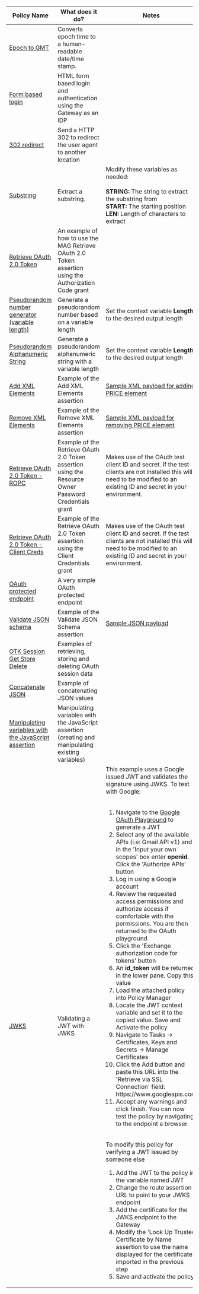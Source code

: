 <table>
<thead>
<tr>
<th>Policy Name</th>
<th>What does it do?</th>
<th>Notes</th>
</tr>
</thead>
<tbody>
<tr>
<td><a href="https://github.com/dasjo02/layer7-policy-snippets/blob/master/epoch-to-gmt.xml">Epoch to GMT</a></td>
<td>Converts epoch time to a human-readable date/time stamp.</td>
 <td></td>
</tr>
<tr>
<td><a href="https://github.com/dasjo02/layer7-policy-snippets/blob/master/form-based-login.xml">Form based login</a></td>
<td>HTML form based login and authentication using the Gateway as an IDP</td>
 <td></td>
</tr>
<tr>
<td><a href="https://github.com/dasjo02/layer7-policy-snippets/blob/master/302-redirect.xml">302 redirect</a></td>
<td>Send a HTTP 302 to redirect the user agent to another location</td>
 <td></td>
</tr>
<tr>
<td><a href="https://github.com/dasjo02/layer7-policy-snippets/blob/master/substring.xml">Substring</a></td>
 <td>Extract a substring. </td>
 <td>Modify these variables as needed:<br><br>
  <b>STRING:</b> The string to extract the substring from <br>
  <b>START:</b> The starting position <br>
  <b>LEN:</b> Length of characters to extract
</td>
</tr>
<tr>
<td><a href="https://github.com/dasjo02/layer7-policy-snippets/blob/master/Retrieve OAuth 2.0 Token.xml">Retrieve OAuth 2.0 Token</a></td>
<td>An example of how to use the MAG Retrieve OAuth 2.0 Token assertion using the Authorization Code grant</td>
 <td></td>
</tr>
<tr>
<td><a href="https://github.com/dasjo02/layer7-policy-snippets/blob/master/Pseudorandom number generator (variable length).xml">Pseudorandom number generator (variable length)</a></td>
<td>Generate a pseudorandom number based on a variable length</td>
 <td>Set the context variable <b>Length</b> to the desired output length</td>
</tr> 
 
<tr>
<td><a href="https://github.com/dasjo02/layer7-policy-snippets/blob/master/Pseudorandom Alphanumeric String.xml">Pseudorandom Alphanumeric String</a></td>
<td>Generate a pseudorandom alphanumeric string with a variable length</td>
 <td>Set the context variable <b>Length</b> to the desired output length</td>
</tr> 

<tr>
<td><a href="https://github.com/dasjo02/layer7-policy-snippets/blob/master/Add%20XML%20Elements.xml">Add XML Elements</a></td>
<td>Example of the Add XML Elements assertion</td>
 <td>
  <a href="https://github.com/dasjo02/layer7-policy-snippets/blob/master/Sample XML For adding PRICE element.xml">Sample XML payload for adding PRICE element</a>
</td>
</tr> 

<tr>
<td><a href="https://github.com/dasjo02/layer7-policy-snippets/blob/master/Remove XML Elements.xml">Remove XML Elements</a></td>
<td>Example of the Remove XML Elements assertion</td>
 <td>
  <a href="https://github.com/dasjo02/layer7-policy-snippets/blob/master/Sample XML For removing PRICE element.xml">Sample XML payload for removing PRICE element</a>
</td>
</tr> 

<tr>
<td><a href="https://github.com/dasjo02/layer7-policy-snippets/blob/master/Retrieve OAuth 2.0 Token - ROPC.xml">Retrieve OAuth 2.0 Token - ROPC</a></td>
<td>Example of the Retrieve OAuth 2.0 Token assertion using the Resource Owner Password Credentials grant</td>
 <td>
Makes use of the OAuth test client ID and secret. If the test clients are not installed this will need to be modified to an existing ID and secret in your environment.
</td>
</tr> 

<tr>
<td><a href="https://github.com/dasjo02/layer7-policy-snippets/blob/master/Retrieve OAuth 2.0 Token - Client Creds.xml">Retrieve OAuth 2.0 Token - Client Creds</a></td>
<td>Example of the Retrieve OAuth 2.0 Token assertion using the Client Credentials grant</td>
 <td>
Makes use of the OAuth test client ID and secret. If the test clients are not installed this will need to be modified to an existing ID and secret in your environment.
</td>
</tr> 


<tr>
<td><a href="https://github.com/dasjo02/layer7-policy-snippets/blob/master/OAuth protected endpoint.xml">OAuth protected endpoint</a></td>
<td>A very simple OAuth protected endpoint</td>
 <td>
</td>
</tr> 

<tr>
<td><a href="https://github.com/dasjo02/layer7-policy-snippets/blob/master/Validate JSON schema.xml">Validate JSON schema</a></td>
<td>Example of the Validate JSON Schema assertion</td>
 <td>
  <a href="https://github.com/dasjo02/layer7-policy-snippets/blob/master/Sample JSON for Validate JSON schema.json">Sample JSON payload</a>
</td>
</tr> 

<tr>
<td><a href="https://github.com/dasjo02/layer7-policy-snippets/blob/master/OTK Session Get Store Delete.xml">OTK Session Get Store Delete</a></td>
<td>Examples of retrieving, storing and deleting OAuth session data</td>
 <td></td>
</tr> 


<tr>
<td><a href="https://github.com/dasjo02/layer7-policy-snippets/blob/master/Concatenate JSON.xml">Concatenate JSON</a></td>
<td>Example of concatenating JSON values</td>
 <td>

 </td>
</tr> 


<tr>
<td><a href="https://github.com/dasjo02/layer7-policy-snippets/blob/master/Manipulating variables with the JavaScript assertion.xml">Manipulating variables with the JavaScript assertion</a></td>
 <td>Manipulating variables with the JavaScript assertion (creating and manipulating existing variables)</td>
</tr> 

<tr>
<td><a href="https://github.com/dasjo02/layer7-policy-snippets/blob/master/JWKS.xml">JWKS</a></td>
 <td>Validating a JWT with JWKS</td>
 <td>
  This example uses a Google issued JWT and validates the signature using JWKS. To test with Google: <br><br>
  <ol>
   <li>Navigate to the <a href="https://developers.google.com/oauthplayground">Google OAuth Playground</a> to generate a JWT</li>
   <li>Select any of the available APIs (i.e: Gmail API v1) and in the 'Input your own scopes' box enter <b>openid</b>. Click the 'Authorize APIs' button</li>
   <li>Log in using a Google account</li>
   <li>Review the requested access permissions and authorize access if comfortable with the permissions. You are then returned to the OAuth playground</li>
   <li>Click the 'Exchange authorization code for tokens' button</li>
   <li>An <b>id_token</b> will be returned in the lower pane. Copy this value</li>
   <li>Load the attached policy into Policy Manager</li>
   <li>Locate the JWT context variable and set it to the copied value. Save and Activate the policy</li>
   <li>Navigate to Tasks -> Certificates, Keys and Secrets -> Manage Certificates</li>
   <li>Click the Add button and paste this URL into the 'Retrieve via SSL Connection' field: https://www.googleapis.com</li>
   <li>Accept any warnings and click finish. You can now test the policy by navigating to the endpoint a browser.</li>
  </ol>
  <br>
  To modify this policy for verifying a JWT issued by someone else <br>
  <ol>
   <li>Add the JWT to the policy in the variable named JWT</li>
   <li>Change the route assertion URL to point to your JWKS endpoint</li>
   <li>Add the certificate for the JWKS endpoint to the Gateway</li>
   <li>Modify the 'Look Up Trusted Certificate by Name assertion to use the name displayed for the certificate imported in the previous step</li>
   <li> Save and activate the policy</li>
  </ol>
 </td>
</tr> 

</tbody>
</table>
